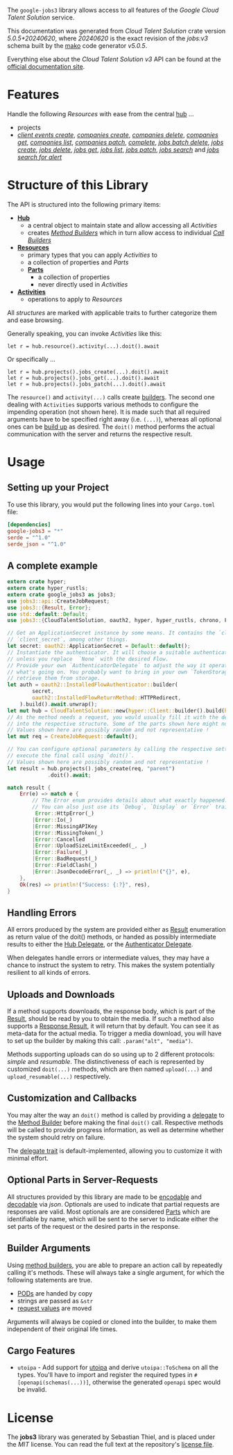 <!---
DO NOT EDIT !
This file was generated automatically from 'src/generator/templates/api/README.md.mako'
DO NOT EDIT !
-->
The `google-jobs3` library allows access to all features of the *Google Cloud Talent Solution* service.

This documentation was generated from *Cloud Talent Solution* crate version *5.0.5+20240620*, where *20240620* is the exact revision of the *jobs:v3* schema built by the [mako](http://www.makotemplates.org/) code generator *v5.0.5*.

Everything else about the *Cloud Talent Solution* *v3* API can be found at the
[official documentation site](https://cloud.google.com/talent-solution/job-search/docs/).
# Features

Handle the following *Resources* with ease from the central [hub](https://docs.rs/google-jobs3/5.0.5+20240620/google_jobs3/CloudTalentSolution) ... 

* projects
 * [*client events create*](https://docs.rs/google-jobs3/5.0.5+20240620/google_jobs3/api::ProjectClientEventCreateCall), [*companies create*](https://docs.rs/google-jobs3/5.0.5+20240620/google_jobs3/api::ProjectCompanyCreateCall), [*companies delete*](https://docs.rs/google-jobs3/5.0.5+20240620/google_jobs3/api::ProjectCompanyDeleteCall), [*companies get*](https://docs.rs/google-jobs3/5.0.5+20240620/google_jobs3/api::ProjectCompanyGetCall), [*companies list*](https://docs.rs/google-jobs3/5.0.5+20240620/google_jobs3/api::ProjectCompanyListCall), [*companies patch*](https://docs.rs/google-jobs3/5.0.5+20240620/google_jobs3/api::ProjectCompanyPatchCall), [*complete*](https://docs.rs/google-jobs3/5.0.5+20240620/google_jobs3/api::ProjectCompleteCall), [*jobs batch delete*](https://docs.rs/google-jobs3/5.0.5+20240620/google_jobs3/api::ProjectJobBatchDeleteCall), [*jobs create*](https://docs.rs/google-jobs3/5.0.5+20240620/google_jobs3/api::ProjectJobCreateCall), [*jobs delete*](https://docs.rs/google-jobs3/5.0.5+20240620/google_jobs3/api::ProjectJobDeleteCall), [*jobs get*](https://docs.rs/google-jobs3/5.0.5+20240620/google_jobs3/api::ProjectJobGetCall), [*jobs list*](https://docs.rs/google-jobs3/5.0.5+20240620/google_jobs3/api::ProjectJobListCall), [*jobs patch*](https://docs.rs/google-jobs3/5.0.5+20240620/google_jobs3/api::ProjectJobPatchCall), [*jobs search*](https://docs.rs/google-jobs3/5.0.5+20240620/google_jobs3/api::ProjectJobSearchCall) and [*jobs search for alert*](https://docs.rs/google-jobs3/5.0.5+20240620/google_jobs3/api::ProjectJobSearchForAlertCall)




# Structure of this Library

The API is structured into the following primary items:

* **[Hub](https://docs.rs/google-jobs3/5.0.5+20240620/google_jobs3/CloudTalentSolution)**
    * a central object to maintain state and allow accessing all *Activities*
    * creates [*Method Builders*](https://docs.rs/google-jobs3/5.0.5+20240620/google_jobs3/client::MethodsBuilder) which in turn
      allow access to individual [*Call Builders*](https://docs.rs/google-jobs3/5.0.5+20240620/google_jobs3/client::CallBuilder)
* **[Resources](https://docs.rs/google-jobs3/5.0.5+20240620/google_jobs3/client::Resource)**
    * primary types that you can apply *Activities* to
    * a collection of properties and *Parts*
    * **[Parts](https://docs.rs/google-jobs3/5.0.5+20240620/google_jobs3/client::Part)**
        * a collection of properties
        * never directly used in *Activities*
* **[Activities](https://docs.rs/google-jobs3/5.0.5+20240620/google_jobs3/client::CallBuilder)**
    * operations to apply to *Resources*

All *structures* are marked with applicable traits to further categorize them and ease browsing.

Generally speaking, you can invoke *Activities* like this:

```Rust,ignore
let r = hub.resource().activity(...).doit().await
```

Or specifically ...

```ignore
let r = hub.projects().jobs_create(...).doit().await
let r = hub.projects().jobs_get(...).doit().await
let r = hub.projects().jobs_patch(...).doit().await
```

The `resource()` and `activity(...)` calls create [builders][builder-pattern]. The second one dealing with `Activities` 
supports various methods to configure the impending operation (not shown here). It is made such that all required arguments have to be 
specified right away (i.e. `(...)`), whereas all optional ones can be [build up][builder-pattern] as desired.
The `doit()` method performs the actual communication with the server and returns the respective result.

# Usage

## Setting up your Project

To use this library, you would put the following lines into your `Cargo.toml` file:

```toml
[dependencies]
google-jobs3 = "*"
serde = "^1.0"
serde_json = "^1.0"
```

## A complete example

```Rust
extern crate hyper;
extern crate hyper_rustls;
extern crate google_jobs3 as jobs3;
use jobs3::api::CreateJobRequest;
use jobs3::{Result, Error};
use std::default::Default;
use jobs3::{CloudTalentSolution, oauth2, hyper, hyper_rustls, chrono, FieldMask};

// Get an ApplicationSecret instance by some means. It contains the `client_id` and 
// `client_secret`, among other things.
let secret: oauth2::ApplicationSecret = Default::default();
// Instantiate the authenticator. It will choose a suitable authentication flow for you, 
// unless you replace  `None` with the desired Flow.
// Provide your own `AuthenticatorDelegate` to adjust the way it operates and get feedback about 
// what's going on. You probably want to bring in your own `TokenStorage` to persist tokens and
// retrieve them from storage.
let auth = oauth2::InstalledFlowAuthenticator::builder(
        secret,
        oauth2::InstalledFlowReturnMethod::HTTPRedirect,
    ).build().await.unwrap();
let mut hub = CloudTalentSolution::new(hyper::Client::builder().build(hyper_rustls::HttpsConnectorBuilder::new().with_native_roots().unwrap().https_or_http().enable_http1().build()), auth);
// As the method needs a request, you would usually fill it with the desired information
// into the respective structure. Some of the parts shown here might not be applicable !
// Values shown here are possibly random and not representative !
let mut req = CreateJobRequest::default();

// You can configure optional parameters by calling the respective setters at will, and
// execute the final call using `doit()`.
// Values shown here are possibly random and not representative !
let result = hub.projects().jobs_create(req, "parent")
             .doit().await;

match result {
    Err(e) => match e {
        // The Error enum provides details about what exactly happened.
        // You can also just use its `Debug`, `Display` or `Error` traits
         Error::HttpError(_)
        |Error::Io(_)
        |Error::MissingAPIKey
        |Error::MissingToken(_)
        |Error::Cancelled
        |Error::UploadSizeLimitExceeded(_, _)
        |Error::Failure(_)
        |Error::BadRequest(_)
        |Error::FieldClash(_)
        |Error::JsonDecodeError(_, _) => println!("{}", e),
    },
    Ok(res) => println!("Success: {:?}", res),
}

```
## Handling Errors

All errors produced by the system are provided either as [Result](https://docs.rs/google-jobs3/5.0.5+20240620/google_jobs3/client::Result) enumeration as return value of
the doit() methods, or handed as possibly intermediate results to either the 
[Hub Delegate](https://docs.rs/google-jobs3/5.0.5+20240620/google_jobs3/client::Delegate), or the [Authenticator Delegate](https://docs.rs/yup-oauth2/*/yup_oauth2/trait.AuthenticatorDelegate.html).

When delegates handle errors or intermediate values, they may have a chance to instruct the system to retry. This 
makes the system potentially resilient to all kinds of errors.

## Uploads and Downloads
If a method supports downloads, the response body, which is part of the [Result](https://docs.rs/google-jobs3/5.0.5+20240620/google_jobs3/client::Result), should be
read by you to obtain the media.
If such a method also supports a [Response Result](https://docs.rs/google-jobs3/5.0.5+20240620/google_jobs3/client::ResponseResult), it will return that by default.
You can see it as meta-data for the actual media. To trigger a media download, you will have to set up the builder by making
this call: `.param("alt", "media")`.

Methods supporting uploads can do so using up to 2 different protocols: 
*simple* and *resumable*. The distinctiveness of each is represented by customized 
`doit(...)` methods, which are then named `upload(...)` and `upload_resumable(...)` respectively.

## Customization and Callbacks

You may alter the way an `doit()` method is called by providing a [delegate](https://docs.rs/google-jobs3/5.0.5+20240620/google_jobs3/client::Delegate) to the 
[Method Builder](https://docs.rs/google-jobs3/5.0.5+20240620/google_jobs3/client::CallBuilder) before making the final `doit()` call. 
Respective methods will be called to provide progress information, as well as determine whether the system should 
retry on failure.

The [delegate trait](https://docs.rs/google-jobs3/5.0.5+20240620/google_jobs3/client::Delegate) is default-implemented, allowing you to customize it with minimal effort.

## Optional Parts in Server-Requests

All structures provided by this library are made to be [encodable](https://docs.rs/google-jobs3/5.0.5+20240620/google_jobs3/client::RequestValue) and 
[decodable](https://docs.rs/google-jobs3/5.0.5+20240620/google_jobs3/client::ResponseResult) via *json*. Optionals are used to indicate that partial requests are responses 
are valid.
Most optionals are are considered [Parts](https://docs.rs/google-jobs3/5.0.5+20240620/google_jobs3/client::Part) which are identifiable by name, which will be sent to 
the server to indicate either the set parts of the request or the desired parts in the response.

## Builder Arguments

Using [method builders](https://docs.rs/google-jobs3/5.0.5+20240620/google_jobs3/client::CallBuilder), you are able to prepare an action call by repeatedly calling it's methods.
These will always take a single argument, for which the following statements are true.

* [PODs][wiki-pod] are handed by copy
* strings are passed as `&str`
* [request values](https://docs.rs/google-jobs3/5.0.5+20240620/google_jobs3/client::RequestValue) are moved

Arguments will always be copied or cloned into the builder, to make them independent of their original life times.

[wiki-pod]: http://en.wikipedia.org/wiki/Plain_old_data_structure
[builder-pattern]: http://en.wikipedia.org/wiki/Builder_pattern
[google-go-api]: https://github.com/google/google-api-go-client

## Cargo Features

* `utoipa` - Add support for [utoipa](https://crates.io/crates/utoipa) and derive `utoipa::ToSchema` on all
the types. You'll have to import and register the required types in `#[openapi(schemas(...))]`, otherwise the
generated `openapi` spec would be invalid.


# License
The **jobs3** library was generated by Sebastian Thiel, and is placed 
under the *MIT* license.
You can read the full text at the repository's [license file][repo-license].

[repo-license]: https://github.com/Byron/google-apis-rsblob/main/LICENSE.md

